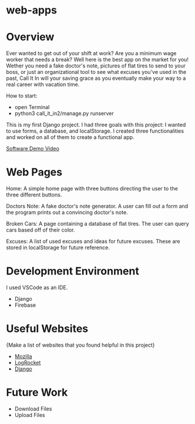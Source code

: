 # web-apps

# Overview
Ever wanted to get out of your shift at work? Are you a minimum wage worker that needs a break? Well here is the best app on the market for you! Wether you need a fake doctor's note, pictures of flat tires to send to your boss, or just an organizational tool to see what excuses you've used in the past, Call It In will your saving grace as you eventually make your way to a real career with vacation time.

How to start: 
- open Terminal
- python3 call_it_in2/manage.py runserver 

This is my first Django project. I had three goals with this project: I wanted to use forms, a database, and localStorage. I created three functionalities and worked on all of them to create a functional app. 

[Software Demo Video](http://youtu.be/OqtqG1IHBKg?hd=1)

# Web Pages

Home: A simple home page with three buttons directing the user to the three different buttons. 

Doctors Note: A fake doctor's note generator. A user can fill out a form and the program prints out a convincing doctor's note. 

Broken Cars: A page containing a database of flat tires. The user can query cars based off of their color. 

Excuses: A list of used excuses and ideas for future excuses. These are stored in localStorage for future reference.


# Development Environment

I used VSCode as an IDE.

- Django
- Firebase 

# Useful Websites

{Make a list of websites that you found helpful in this project}
* [Mozilla](https://developer.mozilla.org/)
* [LogRocket](https://blog.logrocket.com/localstorage-javascript-complete-guide/)
* [Django](https://www.djangoproject.com/start/)

# Future Work

* Download Files
* Upload Files
